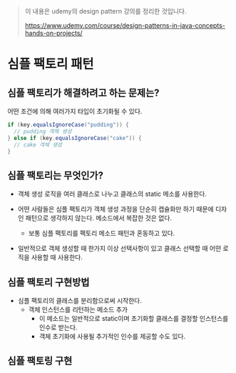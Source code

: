 > 이 내용은 udemy의 design pattern 강의를 정리한 것입니다.
>
> https://www.udemy.com/course/design-patterns-in-java-concepts-hands-on-projects/



# 심플 팩토리 패턴

## 심플 팩토리가 해결하려고 하는 문제는?

어떤 조건에 의해 여러가지 타입이 초기화될 수 있다. 

``` java
if (key.equalsIgnoreCase("pudding")) {
  // pudding 객체 생성
} else if (key.equalsIgnoreCase("cake")) {
  // cake 객체 생성
}
```



## 심플 팩토리는 무엇인가?

* 객체 생성 로직을 여러 클래스로 나누고 클래스의 static 메소를 사용한다.
* 어떤 사람들은 심플 팩토리가 객체 생성 과정을 단순히 캡슐화만 하기 때문에 디자인 패턴으로 생각하지 않는다. 메소드에서 복잡한 것은 없다.
    * 보통 심플 팩토리를 팩토리 메소드 패턴과 혼동하고 있다.

* 일반적으로 객체 생성할 때 한가지 이상 선택사항이 있고 클래스 선택할 때 어떤 로직을 사용할 때 사용한다.



## 심플 팩토리 구현방법

* 심플 팩토리의 클래스를 분리함으로써 시작한다.
    * 객체 인스턴스를 리턴하는 메소드 추가
        * 이 메소드는 일반적으로 static이며 초기화할 클래스를 결정할 인스턴스를 인수로 받는다.
        * 객체 초기화에 사용될 추가적인 인수를 제공할 수도 있다.



## 심플 팩토링 구현

